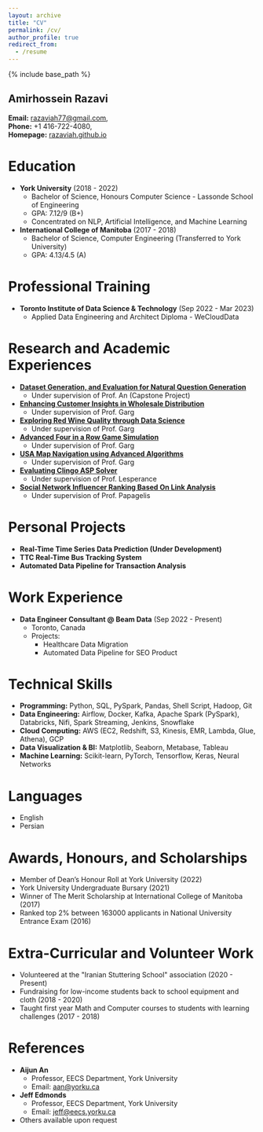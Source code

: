 ```yaml
---
layout: archive
title: "CV"
permalink: /cv/
author_profile: true
redirect_from:
  - /resume
---
```


{% include base_path %}

## Amirhossein Razavi 

**Email:** razaviah77@gmail.com,  
**Phone:** +1 416-722-4080,  
**Homepage:** [razaviah.github.io](https://razaviah.github.io/)

Education
======
* **York University** (2018 - 2022) 
  * Bachelor of Science, Honours Computer Science - Lassonde School of Engineering
  * GPA: 7.12/9 (B+)
  * Concentrated on NLP, Artificial Intelligence, and Machine Learning
* **International College of Manitoba** (2017 - 2018) 
  * Bachelor of Science, Computer Engineering (Transferred to York University)
  * GPA: 4.13/4.5 (A)

Professional Training
======
* **Toronto Institute of Data Science & Technology** (Sep 2022 - Mar 2023)
  * Applied Data Engineering and Architect Diploma - WeCloudData

Research and Academic Experiences
======
* [**Dataset Generation, and Evaluation for Natural Question Generation**](https://razaviah.github.io/projects/dataset-generation-and-evaluation-for-natural-question-generation)
  * Under supervision of Prof. An (Capstone Project)
* [**Enhancing Customer Insights in Wholesale Distribution**](https://razaviah.github.io/projects/enhancing-customer-insights-in-wholesale-distribution)
  * Under supervision of Prof. Garg
* [**Exploring Red Wine Quality through Data Science**](https://razaviah.github.io/projects/exploring-red-wine-quality-through-data-science)
  * Under supervision of Prof. Garg
* [**Advanced Four in a Row Game Simulation**](https://razaviah.github.io/projects/advanced-four-in-a-row-game-simulation)
  * Under supervision of Prof. Garg
* [**USA Map Navigation using Advanced Algorithms**](https://razaviah.github.io/projects/usa-map-navigation-using-advanced-algorithms)
  * Under supervision of Prof. Garg
* [**Evaluating Clingo ASP Solver**](https://razaviah.github.io/projects/evaluating-clingo-asp-solver)
  * Under supervision of Prof. Lesperance
* [**Social Network Influencer Ranking Based On Link Analysis**](https://razaviah.github.io/projects/social-network-influencer-ranking-based-on-link-analysis)
  * Under supervision of Prof. Papagelis

Personal Projects
======
* **Real-Time Time Series Data Prediction (Under Development)**
* **TTC Real-Time Bus Tracking System**
* **Automated Data Pipeline for Transaction Analysis**

Work Experience
======
* **Data Engineer Consultant @ Beam Data** (Sep 2022 - Present)
  * Toronto, Canada
  * Projects:
    * Healthcare Data Migration
    * Automated Data Pipeline for SEO Product

Technical Skills
======
* **Programming:** Python, SQL, PySpark, Pandas, Shell Script, Hadoop, Git
* **Data Engineering:** Airflow, Docker, Kafka, Apache Spark (PySpark), Databricks, Nifi, Spark Streaming, Jenkins, Snowflake
* **Cloud Computing:** AWS (EC2, Redshift, S3, Kinesis, EMR, Lambda, Glue, Athena), GCP
* **Data Visualization & BI:** Matplotlib, Seaborn, Metabase, Tableau
* **Machine Learning:** Scikit-learn, PyTorch, Tensorflow, Keras, Neural Networks

Languages
======
* English
* Persian

Awards, Honours, and Scholarships
======
* Member of Dean’s Honour Roll at York University (2022)
* York University Undergraduate Bursary (2021)
* Winner of The Merit Scholarship at International College of Manitoba (2017)
* Ranked top 2% between 163000 applicants in National University Entrance Exam (2016)

Extra-Curricular and Volunteer Work
======
* Volunteered at the "Iranian Stuttering School" association (2020 - Present)
* Fundraising for low-income students back to school equipment and cloth (2018 - 2020)
* Taught first year Math and Computer courses to students with learning challenges (2017 - 2018)

References
======
* **Aijun An**
  * Professor, EECS Department, York University
  * Email: aan@yorku.ca
* **Jeff Edmonds**
  * Professor, EECS Department, York University
  * Email: jeff@eecs.yorku.ca
* Others available upon request